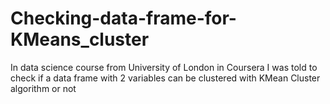 # Checking-data-frame-for-KMeans_cluster
In data science course from University of London in Coursera I was told to check if a data frame with 2 variables can be clustered with KMean Cluster algorithm or not
